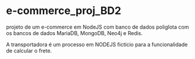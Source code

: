 # e-commerce_proj_BD2
projeto de um e-commerce em NodeJS com banco de dados poliglota com os bancos de dados MariaDB, MongoDB, Neo4j e Redis.

A transportadora é um processo em NODEJS fictício para a funcionalidade de calcular o frete.
